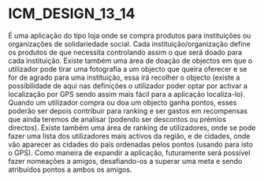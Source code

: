 ICM_DESIGN_13_14
================

É uma aplicação do tipo loja onde se compra produtos para instituições ou organizações de solidariedade social.
Cada instituição/organização define os produtos de que necessita controlando assim o que será doado para cada instituição.
Existe também uma área de doação de objectos em que o utilizador pode tirar uma fotografia a um objecto que queira oferecer e se for de agrado para uma instituição, essa irá recolher o objecto (existe a possibilidade de aqui nas definições o utilizador poder optar por activar a localização por GPS sendo assim mais fácil para a aplicação localiza-lo).
Quando um utilizador compra ou doa um objecto ganha pontos, esses poderão ser depois contribuir para ranking e ser gastos em recompensas que ainda teremos de analisar (podendo ser descontos ou prémios directos). Existe também uma área de ranking de utilizadores, onde se pode fazer uma lista dos utilizadores mais activos da região, e de cidades, onde vão aparecer as cidades do país ordenadas pelos pontos (usando para isto o GPS).
Como maneira de expandir a aplicação, futuramente será possível fazer nomeações a amigos, desafiando-os a superar uma meta e sendo atribuídos pontos a ambos os amigos.
